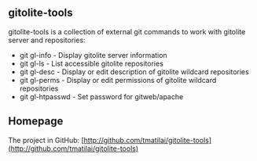 ## gitolite-tools

gitolite-tools is a collection of external git commands to work with
gitolite server and repositories:

* git gl-info     - Display gitolite server information
* git gl-ls       - List accessible gitolite repositories
* git gl-desc     - Display or edit description of gitolite wildcard repositories
* git gl-perms    - Display or edit permissions of gitolite wildcard repositories
* git gl-htpasswd - Set password for gitweb/apache

## Homepage

The project in GitHub:
[http://github.com/tmatilai/gitolite-tools](http://github.com/tmatilai/gitolite-tools)
